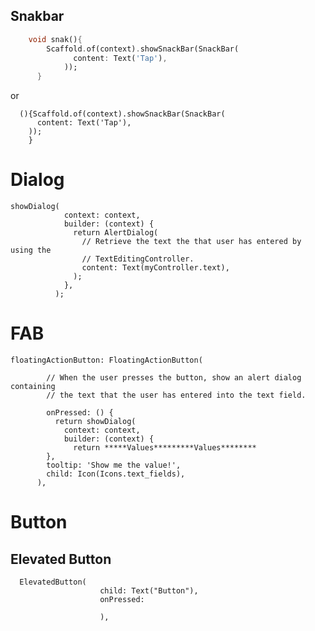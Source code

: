 ## Snakbar

```dart
    void snak(){
        Scaffold.of(context).showSnackBar(SnackBar(
              content: Text('Tap'),
            ));
      }
```
or

      (){Scaffold.of(context).showSnackBar(SnackBar(
          content: Text('Tap'),
        ));
        } 

# Dialog

    showDialog(
                context: context,
                builder: (context) {
                  return AlertDialog(
                    // Retrieve the text the that user has entered by using the
                    // TextEditingController.
                    content: Text(myController.text),
                  );
                },
              );

# FAB

    floatingActionButton: FloatingActionButton(
    
            // When the user presses the button, show an alert dialog containing
            // the text that the user has entered into the text field.
            
            onPressed: () {
              return showDialog(
                context: context,
                builder: (context) {
                  return *****Values*********Values********
            },
            tooltip: 'Show me the value!',
            child: Icon(Icons.text_fields),
          ),

# Button
## Elevated Button
      ElevatedButton(
                        child: Text("Button"),
                        onPressed: 
                        
                        ),


